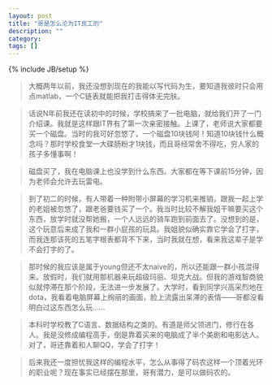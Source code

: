 ```yaml
---
layout: post
title: "哥是怎么沦为IT民工的"
description: ""
category: 
tags: []
---
```

{% include JB/setup %}


>大概两年以前，我还没想到现在的我能以写代码为生，要知道我彼时只会用点matlab，一个C链表就能把我打击得体无完肤。

 <!--more-->

>话说N年前我还在读初中的时候，学校搞来了一批电脑，就给我们开了一门介绍课。我就是这样跟IT界有了第一次亲密接触。上课了，老师说大家都要买一个磁盘。当时的我可好忽悠了，一个磁盘10块钱阿！知道10块钱什么概念吗？那时学校食堂一大碟肠粉才1块钱，而且哥经常舍不得吃，穷人家的孩子多懂事啊！

>磁盘买了，我在电脑课上也没学到什么东西。大家都在等下课前15分钟，因为老师会允许去玩雷电。

>到了初二的时候，有人带着一种附带小屏幕的学习机来推销，跟我一起上学的老姐被忽悠了，跟老爸要钱买了一个。我当时比较不解我姐干嘛要买这个东西，放学时就没帮她搬，一个人远远的骑车跑到前面去了。没想到的是，这个玩意后来成了我和一群小屁孩的玩具。我姐貌似确实靠它学会了打字，而我连那该死的五笔字根表都背不下来，当时我就在想，看来我这辈子是学不会打字的了。

>那时候的我应该是属于young但还不太naive的，所以还能跟一群小孩混得来。放假时，我们就用那机器来玩超级玛丽、坦克大战。但我的游戏智商貌似就停滞在那个阶段，无法进一步发展了。大学时，看到同学兴高采烈地在dota，我看着电脑屏幕上绚丽的画面，脸上流露出呆滞的表情——哥都没看明白过这东西怎么玩......

>本科时学校教了C语言、数据结构之类的。有道是师父领进门，修行在各人。我是没修成编程高手，倒是靠着买来的电脑成了半个美剧和电影达人。对了，哥还靠着和人聊QQ，学会了打字！

>后来我还一度担忧我这样的编程水平，怎么从事得了码农这样一个顶着光环的职业呢？现在事实已经摆在那里，哥有潜力，是可以做码农的。